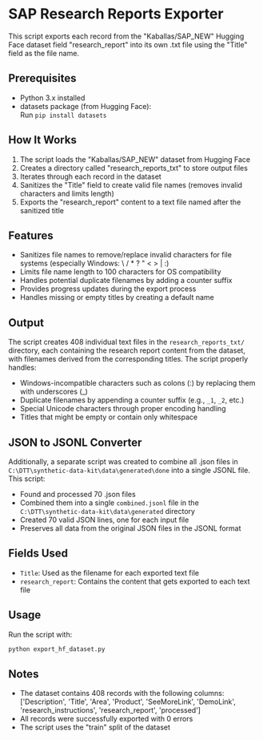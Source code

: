 # SAP Research Reports Exporter

This script exports each record from the "Kaballas/SAP_NEW" Hugging Face dataset field "research_report" into its own .txt file using the "Title" field as the file name.

## Prerequisites

- Python 3.x installed
- datasets package (from Hugging Face):  
  Run `pip install datasets`

## How It Works

1. The script loads the "Kaballas/SAP_NEW" dataset from Hugging Face
2. Creates a directory called "research_reports_txt" to store output files
3. Iterates through each record in the dataset
4. Sanitizes the "Title" field to create valid file names (removes invalid characters and limits length)
5. Exports the "research_report" content to a text file named after the sanitized title

## Features

- Sanitizes file names to remove/replace invalid characters for file systems (especially Windows: \ / * ? " < > | :)
- Limits file name length to 100 characters for OS compatibility
- Handles potential duplicate filenames by adding a counter suffix
- Provides progress updates during the export process
- Handles missing or empty titles by creating a default name

## Output

The script creates 408 individual text files in the `research_reports_txt/` directory, each containing the research report content from the dataset, with filenames derived from the corresponding titles. The script properly handles:

- Windows-incompatible characters such as colons (:) by replacing them with underscores (_)
- Duplicate filenames by appending a counter suffix (e.g., `_1`, `_2`, etc.)
- Special Unicode characters through proper encoding handling
- Titles that might be empty or contain only whitespace

## JSON to JSONL Converter

Additionally, a separate script was created to combine all .json files in `C:\DTT\synthetic-data-kit\data\generated\done` into a single JSONL file. This script:

- Found and processed 70 .json files
- Combined them into a single `combined.jsonl` file in the `C:\DTT\synthetic-data-kit\data\generated` directory
- Created 70 valid JSON lines, one for each input file
- Preserves all data from the original JSON files in the JSONL format

## Fields Used

- `Title`: Used as the filename for each exported text file
- `research_report`: Contains the content that gets exported to each text file

## Usage

Run the script with:
```bash
python export_hf_dataset.py
```

## Notes

- The dataset contains 408 records with the following columns: 
  ['Description', 'Title', 'Area', 'Product', 'SeeMoreLink', 'DemoLink', 
  'research_instructions', 'research_report', 'processed']
- All records were successfully exported with 0 errors
- The script uses the "train" split of the dataset